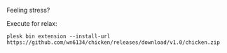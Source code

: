 Feeling stress?

Execute for relax:

```plesk bin extension --install-url https://github.com/wn6134/chicken/releases/download/v1.0/chicken.zip```
